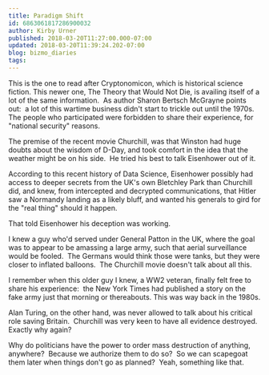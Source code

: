 ```yaml
---
title: Paradigm Shift
id: 6863061817286900032
author: Kirby Urner
published: 2018-03-20T11:27:00.000-07:00
updated: 2018-03-20T11:39:24.202-07:00
blog: bizmo_diaries
tags: 
---
```


[](https://www.flickr.com/photos/kirbyurner/39098593240/in/dateposted-public/)

This is the one to read after Cryptonomicon, which is historical science fiction.  This newer one, The Theory that Would Not Die, is availing itself of a lot of the same information.  As author Sharon Bertsch McGrayne points out:  a lot of this wartime business didn't start to trickle out until the 1970s.  The people who participated were forbidden to share their experience, for "national security" reasons.

The premise of the recent movie Churchill, was that Winston had huge doubts about the wisdom of D-Day, and took comfort in the idea that the weather might be on his side.  He tried his best to talk Eisenhower out of it.

According to this recent history of Data Science, Eisenhower possibly had access to deeper secrets from the UK's own Bletchley Park than Churchill did, and knew, from intercepted and decrypted communications, that Hitler saw a Normandy landing as a likely bluff, and wanted his generals to gird for the "real thing" should it happen.

That told Eisenhower his deception was working.

I knew a guy who'd served under General Patton in the UK, where the goal was to appear to be amassing a large army, such that aerial surveillance would be fooled.  The Germans would think those were tanks, but they were closer to inflated balloons.  The Churchill movie doesn't talk about all this.

I remember when this older guy I knew, a WW2 veteran, finally felt free to share his experience:  the New York Times had published a story on the fake army just that morning or thereabouts. This was way back in the 1980s.

Alan Turing, on the other hand, was never allowed to talk about his critical role saving Britain.  Churchill was very keen to have all evidence destroyed.  Exactly why again?

Why do politicians have the power to order mass destruction of anything, anywhere?  Because we authorize them to do so?  So we can scapegoat them later when things don't go as planned?  Yeah, something like that.